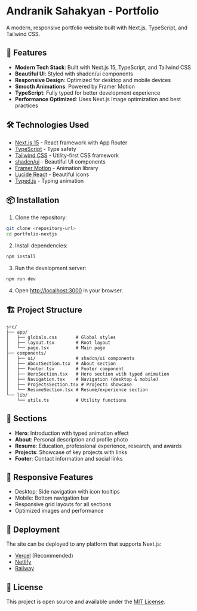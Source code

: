 # Andranik Sahakyan - Portfolio

A modern, responsive portfolio website built with Next.js, TypeScript, and Tailwind CSS.

## 🚀 Features

- **Modern Tech Stack**: Built with Next.js 15, TypeScript, and Tailwind CSS
- **Beautiful UI**: Styled with shadcn/ui components
- **Responsive Design**: Optimized for desktop and mobile devices
- **Smooth Animations**: Powered by Framer Motion
- **TypeScript**: Fully typed for better development experience
- **Performance Optimized**: Uses Next.js Image optimization and best practices

## 🛠️ Technologies Used

- [Next.js 15](https://nextjs.org/) - React framework with App Router
- [TypeScript](https://www.typescriptlang.org/) - Type safety
- [Tailwind CSS](https://tailwindcss.com/) - Utility-first CSS framework
- [shadcn/ui](https://ui.shadcn.com/) - Beautiful UI components
- [Framer Motion](https://www.framer.com/motion/) - Animation library
- [Lucide React](https://lucide.dev/) - Beautiful icons
- [Typed.js](https://github.com/mattboldt/typed.js/) - Typing animation

## 📦 Installation

1. Clone the repository:
```bash
git clone <repository-url>
cd portfolio-nextjs
```

2. Install dependencies:
```bash
npm install
```

3. Run the development server:
```bash
npm run dev
```

4. Open [http://localhost:3000](http://localhost:3000) in your browser.

## 🏗️ Project Structure

```
src/
├── app/
│   ├── globals.css       # Global styles
│   ├── layout.tsx        # Root layout
│   └── page.tsx          # Main page
├── components/
│   ├── ui/               # shadcn/ui components
│   ├── AboutSection.tsx  # About section
│   ├── Footer.tsx        # Footer component
│   ├── HeroSection.tsx   # Hero section with typed animation
│   ├── Navigation.tsx    # Navigation (desktop & mobile)
│   ├── ProjectsSection.tsx # Projects showcase
│   └── ResumeSection.tsx # Resume/experience section
└── lib/
    └── utils.ts          # Utility functions
```

## 🎨 Sections

- **Hero**: Introduction with typed animation effect
- **About**: Personal description and profile photo
- **Resume**: Education, professional experience, research, and awards
- **Projects**: Showcase of key projects with links
- **Footer**: Contact information and social links

## 📱 Responsive Features

- Desktop: Side navigation with icon tooltips
- Mobile: Bottom navigation bar
- Responsive grid layouts for all sections
- Optimized images and performance

## 🚀 Deployment

The site can be deployed to any platform that supports Next.js:

- [Vercel](https://vercel.com/) (Recommended)
- [Netlify](https://netlify.com/)
- [Railway](https://railway.app/)

## 📄 License

This project is open source and available under the [MIT License](LICENSE).
